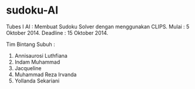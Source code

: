 sudoku-AI
=========

Tubes I AI : Membuat Sudoku Solver dengan menggunakan CLIPS. 
Mulai : 5 Oktober 2014.
Deadline : 15 Oktober 2014.

Tim Bintang Subuh :
1. Annisaurosi Luthfiana
2. Indam Muhammad
3. Jacqueline
4. Muhammad Reza Irvanda
5. Yollanda Sekariani

